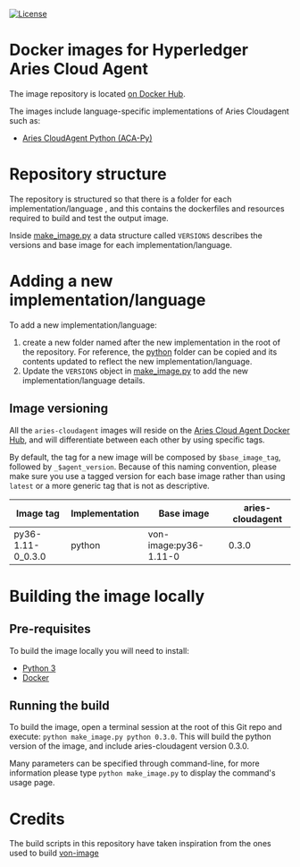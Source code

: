 [![License](https://img.shields.io/badge/License-Apache%202.0-blue.svg)](LICENSE)

# Docker images for Hyperledger Aries Cloud Agent

The image repository is located [on Docker Hub](https://hub.docker.com/r/bcgovimages/aries-cloudagent/).

The images include language-specific implementations of Aries Cloudagent such as:

-   [Aries CloudAgent Python (ACA-Py)](https://github.com/hyperledger/aries-cloudagent-python)

# Repository structure

The repository is structured so that there is a folder for each implementation/language , and this contains the dockerfiles and resources required to build and test the output image.

Inside [make_image.py](make_image.py#L10) a data structure called `VERSIONS` describes the versions and base image for each implementation/language.

# Adding a new implementation/language

To add a new implementation/language:

1. create a new folder named after the new implementation in the root of the repository. For reference, the [python](python) folder can be copied and its contents updated to reflect the new implementation/language.
2. Update the `VERSIONS` object in [make_image.py](make_image.py#L10) to add the new implementation/language details.

## Image versioning

All the `aries-cloudagent` images will reside on the [Aries Cloud Agent Docker Hub](https://hub.docker.com/r/bcgovimages/aries-cloudagent/), and will differentiate between each other by using specific tags.

By default, the tag for a new image will be composed by `$base_image_tag`, followed by `_$agent_version`. Because of this naming convention, please make sure you use a tagged version for each base image rather than using `latest` or a more generic tag that is not as descriptive.

| Image tag         | Implementation | Base image            | aries-cloudagent |
| ----------------- | -------------- | --------------------- | ---------------- |
| py36-1.11-0_0.3.0 | python         | von-image:py36-1.11-0 | 0.3.0            |

# Building the image locally

## Pre-requisites

To build the image locally you will need to install:

-   [Python 3](https://www.python.org/)
-   [Docker](https://www.docker.com/)

## Running the build

To build the image, open a terminal session at the root of this Git repo and execute: `python make_image.py python 0.3.0`.
This will build the python version of the image, and include aries-cloudagent version 0.3.0.

Many parameters can be specified through command-line, for more information please type `python make_image.py` to display the command's usage page.

# Credits

The build scripts in this repository have taken inspiration from the ones used to build [von-image](https://github.com/PSPC-SPAC-buyandsell/von-image)
